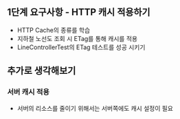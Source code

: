 ## 1단계 요구사항 -  HTTP 캐시 적용하기
- HTTP Cache의 종류를 학습
- 지하철 노선도 조회 시 ETag를 통해 캐시를 적용
- LineControllerTest의 ETag 테스트를 성공 시키기



## 추가로 생각해보기
### 서버 캐시 적용
- 서버의 리소스를 줄이기 위해서는 서버쪽에도 캐시 설정이 필요